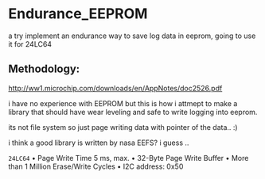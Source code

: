 # Endurance_EEPROM
a try implement an endurance way to save log data in eeprom, going to use it for 24LC64 

## Methodology:
http://ww1.microchip.com/downloads/en/AppNotes/doc2526.pdf

i have no experience with EEPROM but this is how i attmept to make a library that should have wear leveling and safe to write logging into eeprom. 

its not file system so just page writing data with pointer of the data.. :)

i think a good library is written by nasa EEFS? i guess .. 


`24LC64`
•  Page Write Time 5 ms, max.
•  32-Byte Page Write Buffer
•  More than 1 Million Erase/Write Cycles
•  I2C address: 0x50
